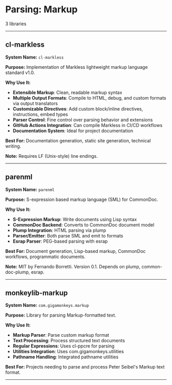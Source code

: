 # Parsing: Markup

3 libraries

---

## cl-markless

**System Name:** `cl-markless`

**Purpose:** Implementation of Markless lightweight markup language standard v1.0.

**Why Use It:**
- **Extensible Markup**: Clean, readable markup syntax
- **Multiple Output Formats**: Compile to HTML, debug, and custom formats via output translators
- **Customizable Directives**: Add custom block/inline directives, instructions, embed types
- **Parser Control**: Fine control over parsing behavior and extensions
- **GitHub Actions Integration**: Can compile Markless in CI/CD workflows
- **Documentation System**: Ideal for project documentation

**Best For:** Documentation generation, static site generation, technical writing.

**Note:** Requires LF (Unix-style) line endings.

---


## parenml

**System Name:** `parenml`

**Purpose:** S-expression based markup language (SML) for CommonDoc.

**Why Use It:**
- **S-Expression Markup**: Write documents using Lisp syntax
- **CommonDoc Backend**: Converts to CommonDoc document model
- **Plump Integration**: HTML parsing via plump
- **Parser/Emitter**: Both parse SML and emit to formats
- **Esrap Parser**: PEG-based parsing with esrap

**Best For:** Document generation, Lisp-based markup, CommonDoc workflows, programmatic documents.

**Note:** MIT by Fernando Borretti. Version 0.1. Depends on plump, common-doc-plump, esrap.

---


## monkeylib-markup

**System Name:** `com.gigamonkeys.markup`

**Purpose:** Library for parsing Markup-formatted text.

**Why Use It:**
- **Markup Parser**: Parse custom markup format
- **Text Processing**: Process structured text documents
- **Regular Expressions**: Uses cl-ppcre for parsing
- **Utilities Integration**: Uses com.gigamonkeys.utilities
- **Pathname Handling**: Integrated pathname utilities

**Best For:** Projects needing to parse and process Peter Seibel's Markup text format.

---


